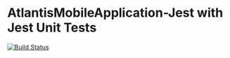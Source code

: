 # AtlantisMobileApplication-Jest with Jest Unit Tests

[![Build Status](https://travis-ci.com/Toulouse-Exia-A4/AtlantisMobileApplication-Jest.svg?branch=master)](https://travis-ci.com/Toulouse-Exia-A4/AtlantisMobileApplication-Jest)